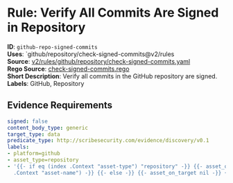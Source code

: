 # Rule: Verify All Commits Are Signed in Repository

**ID**: `github-repo-signed-commits`  
**Uses**: `github/repository/check-signed-commits@v2/rules  
**Source**: [v2/rules/github/repository/check-signed-commits.yaml](https://github.com/scribe-public/sample-policies/v2/rules/github/repository/check-signed-commits.yaml)  
**Rego Source**: [check-signed-commits.rego](https://github.com/scribe-public/sample-policies/v2/rules/github/repository/check-signed-commits.rego)  
**Short Description**: Verify all commits in the GitHub repository are signed.  
**Labels**: GitHub, Repository

## Evidence Requirements

```yaml
signed: false
content_body_type: generic
target_type: data
predicate_type: http://scribesecurity.com/evidence/discovery/v0.1
labels:
- platform=github
- asset_type=repository
- '{{- if eq (index .Context "asset-type") "repository" -}} {{- asset_on_target (index
  .Context "asset-name") -}} {{- else -}} {{- asset_on_target nil -}} {{- end -}}'
```
